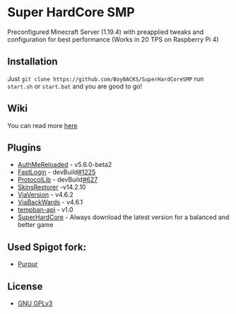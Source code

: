 # Super HardCore SMP
Preconfigured Minecraft Server (1.19.4) with preapplied tweaks and configuration for best performance (Works in 20 TPS on Raspberry Pi 4)

## Installation
Just `git clone https://github.com/BoyBACKS/SuperHardCoreSMP` run `start.sh` or `start.bat` and you are good to go!

## Wiki
You can read more [here](https://github.com/BoyBACKS/SuperHardCoreSMP/wiki)
## Plugins
* [AuthMeReloaded](https://www.spigotmc.org/resources/authmereloaded.6269/) - v5.6.0-beta2
* [FastLogin](https://www.spigotmc.org/resources/fastlogin.14153/) - devBuild[#1225](https://ci.codemc.io/job/Games647/job/FastLogin/1225/)
* [ProtocolLib](https://www.spigotmc.org/resources/protocollib.1997/) - devBuild[#627](https://ci.dmulloy2.net/job/ProtocolLib/627/)
* [SkinsRestorer](https://www.spigotmc.org/resources/skinsrestorer.2124/) -v14.2.10
* [ViaVersion](https://www.spigotmc.org/resources/viaversion.19254/) - v4.6.2
* [ViaBackWards](https://www.spigotmc.org/resources/viabackwards.27448/) - v4.6.1
* [tempban-api](https://github.com/BoyBACKS/tempban-api) - v1.0
* [SuperHardCore](https://github.com/BoyBACKS/SuperHardCore) - Always download the latest version for a balanced and better game
## Used Spigot fork:
* [Purpur](https://github.com/pl3xgaming/Purpur)

## License
* [GNU GPLv3](https://choosealicense.com/licenses/gpl-3.0/)
